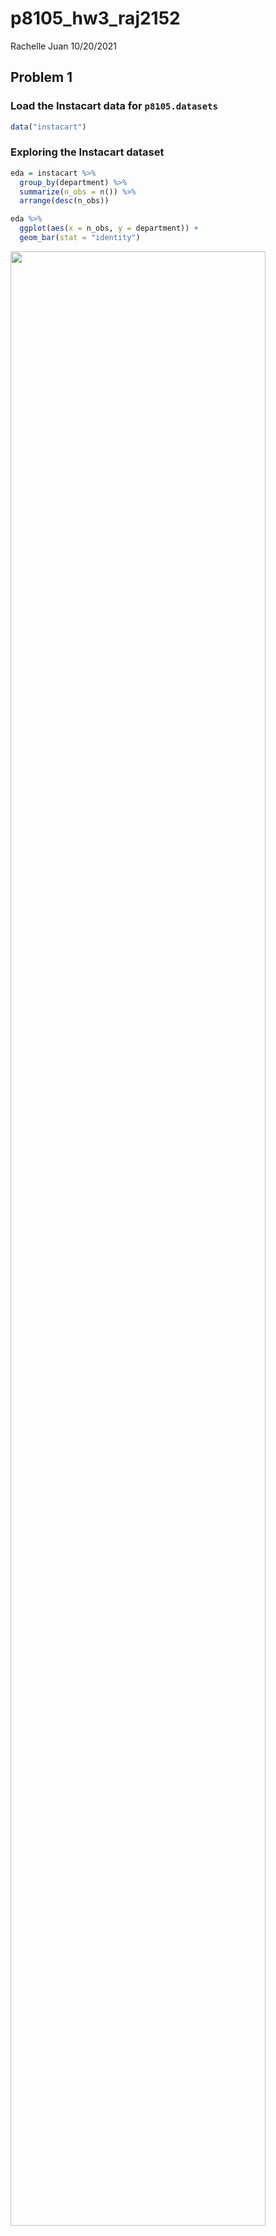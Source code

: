 p8105\_hw3\_raj2152
================
Rachelle Juan
10/20/2021

## Problem 1

### Load the Instacart data for `p8105.datasets`

``` r
data("instacart")
```

### Exploring the Instacart dataset

``` r
eda = instacart %>% 
  group_by(department) %>% 
  summarize(n_obs = n()) %>% 
  arrange(desc(n_obs))

eda %>%   
  ggplot(aes(x = n_obs, y = department)) +
  geom_bar(stat = "identity")
```

<img src="p8105_hw3_raj2152_files/figure-gfm/unnamed-chunk-3-1.png" width="90%" />

``` r
eda2 = instacart %>% 
  group_by(user_id) %>% 
  summarize(n_obs = n())
```

From my brief exploration, the following departments are the most
popular: produce, dairy eggs, snacks, beverages, and frozen. From my
plot, the produce department appears to exceed the other departments by
nearly double. Also, there are 131209 user ID’s in this dataset.

*Write a short description of the dataset.* The Instacart dataset has
1384617 observations and 15 variables. Each row or observation
corresponds to a single product within an Instacart order, therefore,
one order may map to several products (i.e., there is a one-to-many
relationship between orders and products). The variables provide details
on each order, including things like `order_id` and `product_id` as well
as the `user_id` of who placed the order. The variables also include
information on where each product is located, for example: `aisle` and
`department`.

### Popular Aisles

*How many aisles are there, and which aisles are the most items ordered
from?* There are 134 aisles. The aisles with the most items ordered from
are: fresh vegetables, fresh fruits, packaged vegetables fruits, yogurt,
and packaged cheese.

``` r
aisle_df = 
  instacart %>%
  count(aisle) %>% 
  arrange(desc(n)) %>%
  rename(quantity = n)
```

### Plotting Number of Items Ordered by Aisle, where number of items is greater than 10,000

*Make a plot that shows the number of items ordered in each aisle,
limiting this to aisles with more than 10000 items ordered. Arrange
aisles sensibly, and organize your plot so others can read it.*

``` r
aisle_df %>% 
  filter(quantity > 10000) %>% 
  ggplot(aes(x = quantity, y = reorder(aisle, quantity))) +
  geom_bar(stat = "identity") +
  labs(
    title = "Number of Items Ordered in Each Aisle (>10,000)",
    x = "Number of Items Ordered",
    y = "Aisle"
  )
```

<img src="p8105_hw3_raj2152_files/figure-gfm/unnamed-chunk-5-1.png" width="90%" />

This plot shows the number of items ordered in each aisle, limiting this
to aisles with more than 10000 items ordered. The plot is in descending
order based on quantity.

### Popular Items by Aisles

*Make a table showing the three most popular items in each of the aisles
“baking ingredients”, “dog food care”, and “packaged vegetables fruits”.
Include the number of times each item is ordered in your table.*

``` r
target = c("baking ingredients", "dog food care", "packaged vegetables fruits")

instacart %>% 
  select(aisle, product_name) %>% 
  filter(aisle %in% target) %>%
  group_by(aisle, product_name) %>% 
  count(product_name) %>% 
  arrange(desc(n)) %>% 
  group_by(aisle) %>% 
  slice(1:3) %>% 
  knitr::kable()
```

| aisle                      | product\_name                                 |    n |
|:---------------------------|:----------------------------------------------|-----:|
| baking ingredients         | Light Brown Sugar                             |  499 |
| baking ingredients         | Pure Baking Soda                              |  387 |
| baking ingredients         | Cane Sugar                                    |  336 |
| dog food care              | Snack Sticks Chicken & Rice Recipe Dog Treats |   30 |
| dog food care              | Organix Chicken & Brown Rice Recipe           |   28 |
| dog food care              | Small Dog Biscuits                            |   26 |
| packaged vegetables fruits | Organic Baby Spinach                          | 9784 |
| packaged vegetables fruits | Organic Raspberries                           | 5546 |
| packaged vegetables fruits | Organic Blueberries                           | 4966 |

### Pink Lady Apples and Coffee Ice Cream

*Make a table showing the mean hour of the day at which Pink Lady Apples
and Coffee Ice Cream are ordered on each day of the week; format this
table for human readers (i.e. produce a 2 x 7 table).*

``` r
instacart %>% 
  filter(product_name %in% c("Pink Lady Apples", "Coffee Ice Cream")) %>% 
  select(product_name, order_hour_of_day, order_dow) %>% 
  arrange(order_dow) %>% 
  mutate(order_dow = recode(order_dow, `0` = "Sunday", `1` = "Monday", `2` = "Tuesday", `3` = "Wednesday", `4` = "Thursday", `5` = "Friday", `6` = "Saturday")) %>% 
  pivot_wider(
    names_from = "order_dow",
    values_from = "order_hour_of_day",
    values_fn = mean
  ) %>% 
  knitr::kable(digits = 2)
```

| product\_name    | Sunday | Monday | Tuesday | Wednesday | Thursday | Friday | Saturday |
|:-----------------|-------:|-------:|--------:|----------:|---------:|-------:|---------:|
| Pink Lady Apples |  13.44 |  11.36 |   11.70 |     14.25 |    11.55 |  12.78 |    11.94 |
| Coffee Ice Cream |  13.77 |  14.32 |   15.38 |     15.32 |    15.22 |  12.26 |    13.83 |

## Problem 2

First, load the `BRFSS` dataset…

``` r
data("brfss_smart2010")
```

Then, clean the dataset…

``` r
brfss_df = 
  brfss_smart2010 %>% 
  janitor::clean_names() %>% 
  rename(state = locationabbr, location = locationdesc) %>% 
  filter(
    topic == "Overall Health", 
    response %in% c("Poor", "Fair", "Good", "Very good", "Excellent")
    ) %>% 
  mutate(response = factor(response, levels = c("Poor", "Fair", "Good", "Very good", "Excellent"), ordered = TRUE))
```

### States with 7 or more locations

*In 2002, which states were observed at 7 or more locations? What about
in 2010?*

``` r
state02 = 
  brfss_df %>% 
  filter(year == 2002) %>% 
  group_by(state) %>% 
  count(state) %>% 
  filter(n >= 7)

state10 =
  brfss_df %>% 
  filter(year == 2010) %>% 
  group_by(state) %>% 
  count(state) %>% 
  filter(n >= 7)
```

In **2002**, there were 36 states that were observed at 7 or more
locations, including: AZ, CO, CT, DE, FL, GA, HI, ID, IL, IN, KS, LA,
MA, MD, ME, MI, MN, MO, NC, NE, NH, NJ, NV, NY, OH, OK, OR, PA, RI, SC,
SD, TN, TX, UT, VT, WA.

And in **2010** there were 45 states with 7 or more locations observed:
AL, AR, AZ, CA, CO, CT, DE, FL, GA, HI, IA, ID, IL, IN, KS, LA, MA, MD,
ME, MI, MN, MO, MS, MT, NC, ND, NE, NH, NJ, NM, NV, NY, OH, OK, OR, PA,
RI, SC, SD, TN, TX, UT, VT, WA, WY

### Excellent responses

*Construct a dataset that is limited to Excellent responses, and
contains, year, state, and a variable that averages the data\_value
across locations within a state. Make a “spaghetti” plot of this average
value over time within a state*

``` r
excell_df =
  brfss_df %>% 
  filter(response == "Excellent") %>% 
  group_by(state, year) %>% 
  mutate(meandv = mean(data_value)) %>% 
  select(year, state, meandv) %>% 
  distinct(state, .keep_all = TRUE)

excell_df %>% 
  ggplot(aes(x = year, y = meandv, group = state, color = state)) +
  geom_line() +
  scale_color_discrete() +
  labs(
    title = "Average % ranking of overall health over time within each state",
    x = "Year",
    y = "Average % ranking of overall health"
  )
```

    ## Warning: Removed 3 row(s) containing missing values (geom_path).

<img src="p8105_hw3_raj2152_files/figure-gfm/unnamed-chunk-11-1.png" width="90%" />

From the plot above, the mean ranking of overall health appears to hover
around 20-25%.

### Distribution of data\_value for Poor to Excellent in NY State

*Make a two-panel plot showing, for the years 2006, and 2010,
distribution of data\_value for responses (“Poor” to “Excellent”) among
locations in NY State.*

``` r
brfss_df %>% 
  filter(year %in% c(2006, 2010), state == "NY") %>% 
  ggplot(aes(x = response, y = data_value)) +
  geom_boxplot() +
  facet_grid(. ~ year) +
  labs(
    title = " Distribution of Responses in NY State, 2006 and 2010",
    x = "Response",
    y = "Data Value"
  )
```

<img src="p8105_hw3_raj2152_files/figure-gfm/unnamed-chunk-12-1.png" width="90%" />

The median values and interquartile range of self-reported overall
health in each response group appear to be similar across both years.

## Problem 3

Load and tidy the accel\_data.csv dataset…

``` r
accel_df = 
  read_csv("./data/accel_data.csv") %>% 
  janitor::clean_names() %>% 
  pivot_longer(
    activity_1:activity_1440,
    names_to = "minute_of_day",
    names_prefix = "activity_",
    values_to = "activity"
  ) %>% 
  mutate(
    day_type = ifelse(day %in% c("Saturday", "Sunday"), "weekend", "weekday"),
    day_type = factor(day_type),
    day = factor(day, levels = c("Sunday", "Monday", "Tuesday", "Wednesday", "Thursday", "Friday", "Saturday"), ordered = TRUE),
    minute_of_day = as.numeric(minute_of_day)
  )
```

    ## Rows: 35 Columns: 1443

    ## ── Column specification ────────────────────────────────────────────────────────
    ## Delimiter: ","
    ## chr    (1): day
    ## dbl (1442): week, day_id, activity.1, activity.2, activity.3, activity.4, ac...

    ## 
    ## ℹ Use `spec()` to retrieve the full column specification for this data.
    ## ℹ Specify the column types or set `show_col_types = FALSE` to quiet this message.

There are 6 variables in the `accel_df` dataframe including: activity,
day, day\_id, day\_type, minute\_of\_day, week. Each row of the dataset
includes the 63 year-old male’s activity counts at each minute of a
24-hour day. The dataset includes 50400 observations.

### Total activity counts for each day

*Traditional analyses of accelerometer data focus on the total activity
over the day. Using your tidied dataset, aggregate accross minutes to
create a total activity variable for each day, and create a table
showing these totals. Are any trends apparent?*

``` r
agg_day_df =
  accel_df %>% 
  group_by(day_id) %>% 
  mutate(total_day_activity = sum(activity)) %>% 
  distinct(day_id, .keep_all = TRUE) %>% 
  select(-activity, -minute_of_day) %>% 
  relocate(day_type, .after = day) 

agg_day_df %>% 
  knitr::kable()
```

| week | day\_id | day       | day\_type | total\_day\_activity |
|-----:|--------:|:----------|:----------|---------------------:|
|    1 |       1 | Friday    | weekday   |            480542.62 |
|    1 |       2 | Monday    | weekday   |             78828.07 |
|    1 |       3 | Saturday  | weekend   |            376254.00 |
|    1 |       4 | Sunday    | weekend   |            631105.00 |
|    1 |       5 | Thursday  | weekday   |            355923.64 |
|    1 |       6 | Tuesday   | weekday   |            307094.24 |
|    1 |       7 | Wednesday | weekday   |            340115.01 |
|    2 |       8 | Friday    | weekday   |            568839.00 |
|    2 |       9 | Monday    | weekday   |            295431.00 |
|    2 |      10 | Saturday  | weekend   |            607175.00 |
|    2 |      11 | Sunday    | weekend   |            422018.00 |
|    2 |      12 | Thursday  | weekday   |            474048.00 |
|    2 |      13 | Tuesday   | weekday   |            423245.00 |
|    2 |      14 | Wednesday | weekday   |            440962.00 |
|    3 |      15 | Friday    | weekday   |            467420.00 |
|    3 |      16 | Monday    | weekday   |            685910.00 |
|    3 |      17 | Saturday  | weekend   |            382928.00 |
|    3 |      18 | Sunday    | weekend   |            467052.00 |
|    3 |      19 | Thursday  | weekday   |            371230.00 |
|    3 |      20 | Tuesday   | weekday   |            381507.00 |
|    3 |      21 | Wednesday | weekday   |            468869.00 |
|    4 |      22 | Friday    | weekday   |            154049.00 |
|    4 |      23 | Monday    | weekday   |            409450.00 |
|    4 |      24 | Saturday  | weekend   |              1440.00 |
|    4 |      25 | Sunday    | weekend   |            260617.00 |
|    4 |      26 | Thursday  | weekday   |            340291.00 |
|    4 |      27 | Tuesday   | weekday   |            319568.00 |
|    4 |      28 | Wednesday | weekday   |            434460.00 |
|    5 |      29 | Friday    | weekday   |            620860.00 |
|    5 |      30 | Monday    | weekday   |            389080.00 |
|    5 |      31 | Saturday  | weekend   |              1440.00 |
|    5 |      32 | Sunday    | weekend   |            138421.00 |
|    5 |      33 | Thursday  | weekday   |            549658.00 |
|    5 |      34 | Tuesday   | weekday   |            367824.00 |
|    5 |      35 | Wednesday | weekday   |            445366.00 |

From this table, we see that activity tends to be lower on weekends than
on weekdays.

### 24-hour activity for each day of the week

*Accelerometer data allows the inspection activity over the course of
the day. Make a single-panel plot that shows the 24-hour activity time
courses for each day and use color to indicate day of the week. Describe
in words any patterns or conclusions you can make based on this graph.*

``` r
accel_df %>% 
  ggplot(aes(x = minute_of_day, y = activity, color = day)) +
  geom_point(alpha = .7) + 
  geom_smooth() + 
  labs(
    title = "24-hour Activity for Each Day of Week", 
    x = "Minute of the 24-hour day",
    y = "Activity counts"
  )
```

    ## `geom_smooth()` using method = 'gam' and formula 'y ~ s(x, bs = "cs")'

<img src="p8105_hw3_raj2152_files/figure-gfm/unnamed-chunk-15-1.png" width="90%" />

From the plot, we can see that activity begins around minute 250 of the
day (approx 4 am) and peaks and decreases around minute 1250 of the day
(approx 8pm). The times of the day with the most activity are around
minute 750 (approx 12:30pm) and between minute 1000-1250 (approx 4-8pm).
